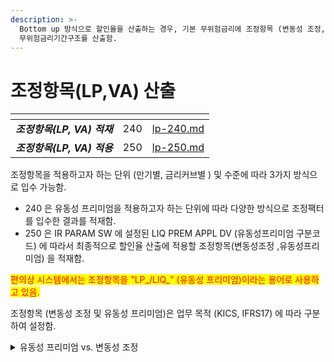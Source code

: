 ```yaml
---
description: >-
  Bottom up 방식으로 할인율을 산출하는 경우, 기본 무위험금리에 조정항목 (변동성 조정, 유동성 프리미엄)을 가산하여 조정
  무위험금리기간구조를 산출함.
---
```


# 조정항목(LP,VA) 산출

<table data-view="cards"><thead><tr><th></th><th align="right"></th><th data-hidden data-card-target data-type="content-ref"></th></tr></thead><tbody><tr><td><em><strong>조정항목(LP, VA) 적재</strong>  </em> </td><td align="right">240</td><td><a href="lp-240.md">lp-240.md</a></td></tr><tr><td><em><strong>조정항목(LP, VA) 적용</strong></em> </td><td align="right">250</td><td><a href="lp-250.md">lp-250.md</a></td></tr></tbody></table>



조정항목을 적용하고자 하는 단위 (만기별, 금리커브별 ) 및 수준에 따라 3가지 방식으로 입수 가능함.&#x20;

* 240 은 유동성 프리미엄을 적용하고자 하는 단위에 따라 다양한 방식으로 조정팩터를 입수한 결과를 적재함.&#x20;
* 250 은 IR PARAM SW 에 설정된 LIQ PREM APPL DV (유동성프리미엄 구분코드) 에 따라서 최종적으로 할인율 산출에 적용할 조정항목(변동성조정 ,유동성프리미엄) 을 적재함.&#x20;

<mark style="color:red;">편의상 시스템에서는 조정항목을 "LP\_/LIQ\_" (유동성 프리미엄)이라는 용어로 사용하고 있음.</mark>





조정항목 (변동성 조정 및 유동성 프리미엄)은 업무 목적 (KICS, IFRS17) 에 따라 구분하여 설정함. &#x20;

<details>

<summary>유동성 프리미엄 vs. 변동성 조정  </summary>

### 보험감독회계 (IFRS 17) 보험부채 할인율 조정 => "유동성프리미엄"

보험부채는 자산과 달리 시장에서 거래되지 않으며, 자산에 비해 만기가 긴 특징이 있음.&#x20;

보험부채의 비유동성 특성을 반영한 할인율을 산출하기 위해 무위험 금리기간구조에 비유동성프리미엄을 반영하여 조정함.

* B79. 기초항목의 성과에 연동되지 않는 보험계약의 현금흐름에 대한 할인율은 <mark style="color:blue;">보유자가 신용위험에 전혀 또는 거의 노출되지 않는 금융상품에 대한 적절한 통화로 표시된 수익률 곡선을 반영</mark>하고, <mark style="color:blue;">보험계약집합의 유동성 특성을 반영하여 조정</mark>한다. 이러한 조정으로 보험계약집합의 유동성 특성과 수익률 곡선을 결정하기 위하여 사용한 자산의 유동성 특성간의 차이를 반영한다. 수익률 곡선은 보유자가 유의적인 원가를 들이지 않고 언제든 쉽게 일반적으로 매각할 수 있는 활성시장에서 거래되는 자산을 반영한다. 반면에, 일부 보험계약의 경우, 보험사건이 발생하기 전이나 계약에 명시된 날이 되기 전에는 급부금의 지급이 강제될 수 없다. &#x20;
* B80. 따라서 기초항목의 성과에 연동되지 않는 보험계약 현금흐름의 경우, 기업은 시장에서 관측되는 <mark style="color:blue;">할인율이 적용되는 금융상품의 유동성 특성과 보험계약의 유동성 특성 간 차이</mark>를 유동성 무위험 수익률곡선에 반영하여 조정함으로써 할인율을 결정할 수 있다(Bottom up approach).



### K-ICS 보험부채 할인율 조정 =>" 변동성 조정"

변동성 조정은 금융위기 발생 등으로 금리가 급변하게 되더라도 _순자산가치의 변동성을 최소화함으로써 경기순응성을 완화하기 위한 목적_으로 도입

* 금융위기 발생 시 일반적으로 금리가 상승하게 되는데, 신용 경색으로 인하여 위험 스프레드가 큰 폭으로 상승(무위험이자율은 소폭 상승)하므로 자산 평가금액이 크게 감소
* 이때, 보험부채를 무위험 금리기간구조로만 할인하게 되면 무위험 이자율은 소폭 상승에 그쳐 부채 평가금액은 거의 감소하지 않아 순자산가치가 크게 감소하게 되므로 경기순응성이 확대될 우려
* 따라서 신용 경색에 따른 순자산가치의 변동성을 축소하기 위해서는 보험회사가 보유한 자산의 위험 스프레드 중 일부를 보험부채 할인율에 가산하여 금리변동 시 자산과 부채가 일관되게 변동하도록 조정할 필요

_변동성 조정 적용비율 80% 의 근거_&#x20;

* 일반적으로 금리부자산(채권 등)에 비해 보험부채의 규모가 크며, 듀레이션이 김.&#x20;
* 자산 스프레드를 보험부채 할인율에 모두 반영할 경우, 금리상승 시 자산에 비해 부채가 크게 감소하여 가용자본이 증가(금리하락 시에는 반대로 가용자본 감소)
* IAIS에서 IAIG를 대상으로 글로벌 경제위기상황(’08년)에서의 가용자본의 변동성을 측정 한 결과, 변동성 조정을 100%로 설정할 경우 위기상황에서 가용자본이 크게 증가(회사 별로 최대 30%까지 증가)
* 금리변동 시 순자산가치의 변동성을 최소화하기 위해, 금리부자산과 보험부채의 규모 차이를 비교한 후 변동성 조정 적용비율을 <mark style="color:blue;">80%</mark>로 설정.

### 조정항목 비교&#x20;

* 결과적으로 두 제도상 할인율의 조정항목의 도입 목적은 상이함. &#x20;
* 적용 결과만으로 비교하는 경우, 변동성 조정과 유동성 프리미엄(LP)은  적용비율(변동성조정 인정비율)만 다를 뿐 나머지 산출방식은 동일 ( 변동성 조정 : 유동성프리미엄 = 80% : 100% )

</details>
